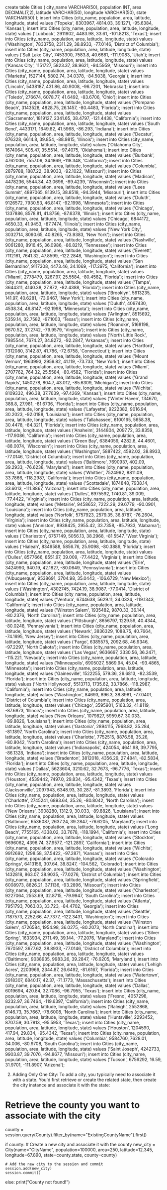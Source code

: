 create table Cities (
	city_name VARCHAR(50),
	population INT,
	area DECIMAL(7,2),
	latitude VARCHAR(50),
	longitude VARCHAR(50),
	state VARCHAR(50)
);
insert into Cities (city_name, population, area, latitude, longitude, state) values ('Topeka', 8303967, 4814.03, 39.1271, -95.6384, 'Kansas');
insert into Cities (city_name, population, area, latitude, longitude, state) values ('Lubbock', 2911902, 4483.98, 33.61, -101.8213, 'Texas');
insert into Cities (city_name, population, area, latitude, longitude, state) values ('Washington', 7833758, 2311.29, 38.8933, -77.0146, 'District of Columbia');
insert into Cities (city_name, population, area, latitude, longitude, state) values ('Salt Lake City', 7453300, 7583.8, 40.6681, -111.9083, 'Utah');
insert into Cities (city_name, population, area, latitude, longitude, state) values ('Kansas City', 1151727, 5823.37, 38.9621, -94.5959, 'Missouri');
insert into Cities (city_name, population, area, latitude, longitude, state) values ('Marietta', 1527144, 5802.74, 34.0378, -84.5038, 'Georgia');
insert into Cities (city_name, population, area, latitude, longitude, state) values ('Lincoln', 5438187, 431.86, 40.9008, -96.7201, 'Nebraska');
insert into Cities (city_name, population, area, latitude, longitude, state) values ('Toledo', 276674, 6078.77, 41.6492, -83.6706, 'Ohio');
insert into Cities (city_name, population, area, latitude, longitude, state) values ('Pompano Beach', 3143528, 4828.75, 26.1457, -80.4483, 'Florida');
insert into Cities (city_name, population, area, latitude, longitude, state) values ('Sacramento', 1819127, 2341.65, 38.4797, -121.4438, 'California');
insert into Cities (city_name, population, area, latitude, longitude, state) values ('South Bend', 4433171, 1649.82, 41.5968, -86.293, 'Indiana');
insert into Cities (city_name, population, area, latitude, longitude, state) values ('Decatur', 876328, 6614.8, 39.854, -88.9815, 'Illinois');
insert into Cities (city_name, population, area, latitude, longitude, state) values ('Oklahoma City', 1674064, 505.47, 35.5514, -97.4075, 'Oklahoma');
insert into Cities (city_name, population, area, latitude, longitude, state) values ('Burbank', 4762006, 7557.09, 34.1869, -118.348, 'California');
insert into Cities (city_name, population, area, latitude, longitude, state) values ('Columbia', 2879788, 1887.22, 38.9033, -92.1022, 'Missouri');
insert into Cities (city_name, population, area, latitude, longitude, state) values ('Madison', 4478236, 5544.34, 43.0696, -89.4239, 'Wisconsin');
insert into Cities (city_name, population, area, latitude, longitude, state) values ('Lees Summit', 4897065, 8139.15, 38.8518, -94.3944, 'Missouri');
insert into Cities (city_name, population, area, latitude, longitude, state) values ('Duluth', 9126572, 7930.53, 46.8147, -92.1998, 'Minnesota');
insert into Cities (city_name, population, area, latitude, longitude, state) values ('Chicago', 1337886, 8578.81, 41.8756, -87.6378, 'Illinois');
insert into Cities (city_name, population, area, latitude, longitude, state) values ('Chicago', 6844172, 4650.33, 41.9453, -87.7474, 'Illinois');
insert into Cities (city_name, population, area, latitude, longitude, state) values ('New York City', 3032714, 8090.65, 40.8265, -73.9383, 'New York');
insert into Cities (city_name, population, area, latitude, longitude, state) values ('Nashville', 9061280, 8916.45, 36.0986, -86.8219, 'Tennessee');
insert into Cities (city_name, population, area, latitude, longitude, state) values ('Everett', 7112161, 7641.32, 47.8599, -122.2848, 'Washington');
insert into Cities (city_name, population, area, latitude, longitude, state) values ('San Bernardino', 9117308, 4473.46, 34.1069, -117.2975, 'California');
insert into Cities (city_name, population, area, latitude, longitude, state) values ('Miami', 2778479, 3267.97, 25.5584, -80.4582, 'Florida');
insert into Cities (city_name, population, area, latitude, longitude, state) values ('Tampa', 3644311, 4140.38, 27.872, -82.4388, 'Florida');
insert into Cities (city_name, population, area, latitude, longitude, state) values ('Brooklyn', 5613235, 141.97, 40.6281, -73.9467, 'New York');
insert into Cities (city_name, population, area, latitude, longitude, state) values ('Duluth', 4097430, 4538.34, 46.8147, -92.1998, 'Minnesota');
insert into Cities (city_name, population, area, latitude, longitude, state) values ('Arlington', 8515692, 5359.14, 32.7582, -97.1003, 'Texas');
insert into Cities (city_name, population, area, latitude, longitude, state) values ('Roanoke', 5168198, 9670.52, 37.2742, -79.9579, 'Virginia');
insert into Cities (city_name, population, area, latitude, longitude, state) values ('North Little Rock', 7985544, 7674.27, 34.8272, -92.2847, 'Arkansas');
insert into Cities (city_name, population, area, latitude, longitude, state) values ('Hartford', 7312080, 3142.87, 41.786, -72.6758, 'Connecticut');
insert into Cities (city_name, population, area, latitude, longitude, state) values ('Mount Vernon', 1963993, 2959.82, 41.119, -73.733, 'New York');
insert into Cities (city_name, population, area, latitude, longitude, state) values ('Miami', 2707762, 764.32, 25.5584, -80.4582, 'Florida');
insert into Cities (city_name, population, area, latitude, longitude, state) values ('Grand Rapids', 1450278, 804.7, 43.012, -85.6309, 'Michigan');
insert into Cities (city_name, population, area, latitude, longitude, state) values ('Wichita', 8109332, 496.38, 37.7639, -97.4269, 'Kansas');
insert into Cities (city_name, population, area, latitude, longitude, state) values ('Winter Haven', 134670, 388.8, 27.981, -81.6736, 'Florida');
insert into Cities (city_name, population, area, latitude, longitude, state) values ('Lafayette', 9222382, 9016.94, 30.2023, -92.0188, 'Louisiana');
insert into Cities (city_name, population, area, latitude, longitude, state) values ('Tallahassee', 6100165, 5658.38, 30.4478, -84.3211, 'Florida');
insert into Cities (city_name, population, area, latitude, longitude, state) values ('Anaheim', 3144804, 2097.72, 33.8359, -117.9086, 'California');
insert into Cities (city_name, population, area, latitude, longitude, state) values ('Green Bay', 6384059, 4282.8, 44.4601, -88.0074, 'Wisconsin');
insert into Cities (city_name, population, area, latitude, longitude, state) values ('Washington', 5887422, 4592.02, 38.8933, -77.0146, 'District of Columbia');
insert into Cities (city_name, population, area, latitude, longitude, state) values ('Baltimore', 7690937, 402.09, 39.2933, -76.6238, 'Maryland');
insert into Cities (city_name, population, area, latitude, longitude, state) values ('Whittier', 7524992, 8811.09, 33.7866, -118.2987, 'California');
insert into Cities (city_name, population, area, latitude, longitude, state) values ('Scottsdale', 1874848, 7938.14, 33.6013, -111.8867, 'Arizona');
insert into Cities (city_name, population, area, latitude, longitude, state) values ('Dulles', 6975592, 1740.81, 39.009, -77.4422, 'Virginia');
insert into Cities (city_name, population, area, latitude, longitude, state) values ('Metairie', 9458652, 7222.29, 29.6779, -90.0901, 'Louisiana');
insert into Cities (city_name, population, area, latitude, longitude, state) values ('Norfolk', 5757923, 2579.35, 36.8787, -76.2604, 'Virginia');
insert into Cities (city_name, population, area, latitude, longitude, state) values ('Anniston', 8938425, 2955.42, 33.7358, -85.7933, 'Alabama');
insert into Cities (city_name, population, area, latitude, longitude, state) values ('Charleston', 6757149, 5056.13, 38.2968, -81.5547, 'West Virginia');
insert into Cities (city_name, population, area, latitude, longitude, state) values ('Hialeah', 8349588, 5856.76, 25.9098, -80.3889, 'Florida');
insert into Cities (city_name, population, area, latitude, longitude, state) values ('Dulles', 8577666, 8551.97, 39.009, -77.4422, 'Virginia');
insert into Cities (city_name, population, area, latitude, longitude, state) values ('Erie', 3424990, 940.19, 42.1827, -80.0649, 'Pennsylvania');
insert into Cities (city_name, population, area, latitude, longitude, state) values ('Albuquerque', 9538691, 3704.98, 35.0443, -106.6729, 'New Mexico');
insert into Cities (city_name, population, area, latitude, longitude, state) values ('Washington', 4302745, 7424.19, 38.9087, -77.0414, 'District of Columbia');
insert into Cities (city_name, population, area, latitude, longitude, state) values ('Ventura', 6744638, 5629.11, 34.0324, -119.1343, 'California');
insert into Cities (city_name, population, area, latitude, longitude, state) values ('Winston Salem', 1935482, 9870.33, 36.144, -80.2376, 'North Carolina');
insert into Cities (city_name, population, area, latitude, longitude, state) values ('Pittsburgh', 8656797, 1229.59, 40.4344, -80.0248, 'Pennsylvania');
insert into Cities (city_name, population, area, latitude, longitude, state) values ('Newark', 3836329, 1088.75, 40.7664, -74.1695, 'New Jersey');
insert into Cities (city_name, population, area, latitude, longitude, state) values ('Fargo', 6385575, 2092.68, 46.9346, -97.2297, 'North Dakota');
insert into Cities (city_name, population, area, latitude, longitude, state) values ('Las Vegas', 9636697, 3330.56, 36.2471, -115.221, 'Nevada');
insert into Cities (city_name, population, area, latitude, longitude, state) values ('Minneapolis', 6905027, 5869.94, 45.04, -93.4865, 'Minnesota');
insert into Cities (city_name, population, area, latitude, longitude, state) values ('Gainesville', 1522255, 579.36, 29.6813, -82.3539, 'Florida');
insert into Cities (city_name, population, area, latitude, longitude, state) values ('North Hollywood', 5513713, 1735.62, 33.7866, -118.2987, 'California');
insert into Cities (city_name, population, area, latitude, longitude, state) values ('Washington', 84693, 896.3, 38.8981, -77.0401, 'District of Columbia');
insert into Cities (city_name, population, area, latitude, longitude, state) values ('Chicago', 3595901, 5163.32, 41.8119, -87.6873, 'Illinois');
insert into Cities (city_name, population, area, latitude, longitude, state) values ('New Orleans', 1079827, 5959.67, 30.033, -89.8826, 'Louisiana');
insert into Cities (city_name, population, area, latitude, longitude, state) values ('Gastonia', 2894115, 7968.82, 35.284, -81.1897, 'North Carolina');
insert into Cities (city_name, population, area, latitude, longitude, state) values ('Charlotte', 7752515, 8876.58, 35.26, -80.8042, 'North Carolina');
insert into Cities (city_name, population, area, latitude, longitude, state) values ('Indianapolis', 424054, 4641.98, 39.7795, -86.1328, 'Indiana');
insert into Cities (city_name, population, area, latitude, longitude, state) values ('Bradenton', 3812018, 4356.29, 27.4841, -82.5834, 'Florida');
insert into Cities (city_name, population, area, latitude, longitude, state) values ('Dallas', 5623604, 3210.62, 32.7673, -96.7776, 'Texas');
insert into Cities (city_name, population, area, latitude, longitude, state) values ('Houston', 4539442, 7497.0, 29.834, -95.4342, 'Texas');
insert into Cities (city_name, population, area, latitude, longitude, state) values ('Jacksonville', 2097943, 6348.93, 30.287, -81.3893, 'Florida');
insert into Cities (city_name, population, area, latitude, longitude, state) values ('Charlotte', 2745241, 6893.64, 35.26, -80.8042, 'North Carolina');
insert into Cities (city_name, population, area, latitude, longitude, state) values ('New Orleans', 3908280, 1312.9, 30.033, -89.8826, 'Louisiana');
insert into Cities (city_name, population, area, latitude, longitude, state) values ('Baltimore', 6536087, 2637.24, 39.2847, -76.6205, 'Maryland');
insert into Cities (city_name, population, area, latitude, longitude, state) values ('Long Beach', 7755165, 4338.02, 33.7678, -118.1994, 'California');
insert into Cities (city_name, population, area, latitude, longitude, state) values ('Stockton', 9696062, 4396.74, 37.9577, -121.2897, 'California');
insert into Cities (city_name, population, area, latitude, longitude, state) values ('Wichita', 9912692, 1298.58, 37.5422, -97.2871, 'Kansas');
insert into Cities (city_name, population, area, latitude, longitude, state) values ('Colorado Springs', 6413156, 307.64, 38.8247, -104.562, 'Colorado');
insert into Cities (city_name, population, area, latitude, longitude, state) values ('Washington', 1432818, 863.07, 38.9035, -77.0276, 'District of Columbia');
insert into Cities (city_name, population, area, latitude, longitude, state) values ('Springfield', 6008973, 8826.21, 37.1136, -93.2896, 'Missouri');
insert into Cities (city_name, population, area, latitude, longitude, state) values ('Charleston', 9227064, 2553.69, 32.8715, -79.9947, 'South Carolina');
insert into Cities (city_name, population, area, latitude, longitude, state) values ('Atlanta', 7951793, 7063.03, 33.723, -84.4702, 'Georgia');
insert into Cities (city_name, population, area, latitude, longitude, state) values ('Seattle', 7187573, 2252.66, 47.7377, -122.3431, 'Washington');
insert into Cities (city_name, population, area, latitude, longitude, state) values ('Winston Salem', 4726584, 1954.98, 36.0275, -80.2073, 'North Carolina');
insert into Cities (city_name, population, area, latitude, longitude, state) values ('Silver Spring', 1633934, 2711.49, 39.144, -77.2076, 'Maryland');
insert into Cities (city_name, population, area, latitude, longitude, state) values ('Washington', 7670597, 3677.62, 38.8933, -77.0146, 'District of Columbia');
insert into Cities (city_name, population, area, latitude, longitude, state) values ('Baltimore', 9038935, 9983.26, 39.2847, -76.6205, 'Maryland');
insert into Cities (city_name, population, area, latitude, longitude, state) values ('Lehigh Acres', 2203969, 2344.87, 26.6492, -81.6167, 'Florida');
insert into Cities (city_name, population, area, latitude, longitude, state) values ('Watertown', 2918307, 6840.17, 42.37, -71.1773, 'Massachusetts');
insert into Cities (city_name, population, area, latitude, longitude, state) values ('Dallas', 6019694, 420.84, 32.7086, -96.7955, 'Texas');
insert into Cities (city_name, population, area, latitude, longitude, state) values ('Fresno', 4057298, 8232.97, 36.7464, -119.6397, 'California');
insert into Cities (city_name, population, area, latitude, longitude, state) values ('Raleigh', 2552868, 6146.73, 35.7667, -78.6008, 'North Carolina');
insert into Cities (city_name, population, area, latitude, longitude, state) values ('Huntsville', 2293452, 8707.59, 30.7813, -95.5953, 'Texas');
insert into Cities (city_name, population, area, latitude, longitude, state) values ('Houston', 1204590, 417.94, 29.834, -95.4342, 'Texas');
insert into Cities (city_name, population, area, latitude, longitude, state) values ('Columbia', 9584760, 7628.01, 34.006, -80.9708, 'South Carolina');
insert into Cities (city_name, population, area, latitude, longitude, state) values ('Saint Joseph', 4242733, 9903.87, 39.7076, -94.8677, 'Missouri');
insert into Cities (city_name, population, area, latitude, longitude, state) values ('Tucson', 6756292, 16.59, 31.9701, -111.8907, 'Arizona');


2. Adding Only One City:
To add a city, you typically need to associate it with a state. You'd first retrieve or create the related state, then create the city instance and associate it with the state:

# Retrieve the county you want to associate with the city
county = session.query(County).filter_by(name="ExistingCountyName").first()

if county:
    # Create a new city and associate it with the county
    new_city = City(name="CityName", population=100000, area=250, latitude=12.345, longitude=67.890, state=county.state, county=county)

    # Add the new city to the session and commit
    session.add(new_city)
    session.commit()
else:
    print("County not found!")

